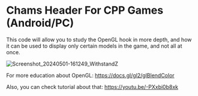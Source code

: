 # Chams Header For CPP Games (Android/PC)
This code will allow you to study the OpenGL hook in more depth, and how it can be used to display only certain models in the game, and not all at once.

![Screenshot_20240501-161249_WithstandZ](https://github.com/PadMadoff/Chams-Header-For-CPP-Games-Android-PC-/assets/87415329/2863389f-036d-40f9-a9bb-3ba9184690d2)

For more education about OpenGL: https://docs.gl/gl2/glBlendColor

Also, you can check tutorial about that: https://youtu.be/-PXxbi0b8xk

